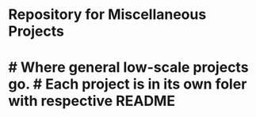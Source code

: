 <h1>
Repository for Miscellaneous Projects
<h1>
 # Where general low-scale projects go.
 # Each project is in its own foler with respective README
